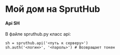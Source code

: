 # Мой дом на SprutHub

#### Api SH

В файле spruthub.py класс api:

 ```python3
 sh = spruthub.api('<путь к серверу>')
 sh.auth('<логин>', '<пароль>') # Возвращает токен
```
